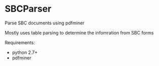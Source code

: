 SBCParser
=========

Parse SBC documents using pdfminer

Mostly uses table parsing to determine the infomration from SBC forms

Requirements:
* python 2.7+
* pdfminer